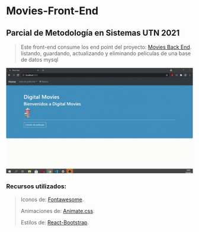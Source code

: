 # Movies-Front-End
## Parcial de Metodología en Sistemas UTN 2021

> Este front-end consume los end point del proyecto: 
> [Movies Back End](https://github.com/brunotarditi/Movies-Back-End).
> listando, guardando, actualizando y eliminando películas de una base de datos mysql

![](movies.gif)


### Recursos utilizados:
> Iconos de: [Fontawesome](https://fontawesome.com). 
>
> Animaciones de: [Animate.css](https://animate.style).
>
> Estilos de: [React-Bootstrap](https://react-bootstrap.github.io).  
